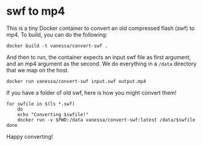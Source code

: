 # swf to mp4

This is a tiny Docker container to convert an old compressed flash (swf) to mp4.
To build, you can do the following:

```
docker build -t vanessa/convert-swf .
```

And then to run, the container expects an input swf file as first argument, and
an mp4 argument as the second. We do everything in a `/data` directory that we map on the host.

```
docker run vanessa/convert-swf input.swf output.mp4
```

If you have a folder of old swf, here is how you might convert them!

```
for swfile in $(ls *.swf)
    do
    echo "Converting $swfile!"
    docker run -v $PWD:/data vanessa/convert-swf:latest /data/$swfile
done

```
Happy converting!
